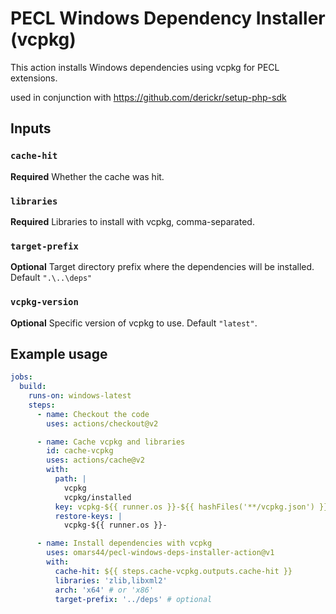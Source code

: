 # PECL Windows Dependency Installer (vcpkg)

This action installs Windows dependencies using vcpkg for PECL extensions.

used in conjunction with https://github.com/derickr/setup-php-sdk

## Inputs

### `cache-hit`

**Required** Whether the cache was hit.

### `libraries`

**Required** Libraries to install with vcpkg, comma-separated.

### `target-prefix`

**Optional** Target directory prefix where the dependencies will be installed. Default `".\..\deps"`

### `vcpkg-version`

**Optional** Specific version of vcpkg to use. Default `"latest"`.

## Example usage

```yaml
jobs:
  build:
    runs-on: windows-latest
    steps:
      - name: Checkout the code
        uses: actions/checkout@v2

      - name: Cache vcpkg and libraries
        id: cache-vcpkg
        uses: actions/cache@v2
        with:
          path: |
            vcpkg
            vcpkg/installed
          key: vcpkg-${{ runner.os }}-${{ hashFiles('**/vcpkg.json') }}
          restore-keys: |
            vcpkg-${{ runner.os }}-

      - name: Install dependencies with vcpkg
        uses: omars44/pecl-windows-deps-installer-action@v1
        with:
          cache-hit: ${{ steps.cache-vcpkg.outputs.cache-hit }}
          libraries: 'zlib,libxml2'
          arch: 'x64' # or 'x86'
          target-prefix: '../deps' # optional
          
```


